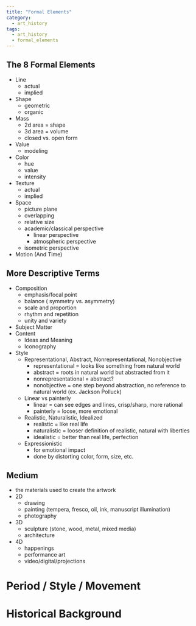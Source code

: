 ```yaml
---
title: "Formal Elements"
category: 
  - art_history
tags:
  - art_history
  - formal_elements
---
```


## The 8 Formal Elements
* Line
  * actual
  * implied
* Shape
  * geometric
  * organic
* Mass
  * 2d area = shape
  * 3d area = volume
  * closed vs. open form
* Value
  * modeling
* Color
  * hue 
  * value
  * intensity 
* Texture
  * actual
  * implied
* Space 
  * picture plane
  * overlapping
  * relative size
  * academic/classical perspective
    * linear perspective
    * atmospheric perspective
  * isometric perspective
* Motion (And Time)

## More Descriptive Terms

* Composition
  * emphasis/focal point
  * balance ( symmetry vs. asymmetry) 
  * scale and proportion
  * rhythm and repetition 
  * unity and variety
* Subject Matter
* Content 
  * Ideas and Meaning
  * Iconography
* Style 
  * Representational, Abstract, Nonrepresentational, Nonobjective
    * representational = looks like something from natural world
    * abstract = roots in natural world but abstracted from it
    * nonrepresentational = abstract?
    * nonobjective = one step beyond abstraction, no reference to natural world (ex. Jackson Polluck)
  * Linear vs painterly
    * linear = can see edges and lines, crisp/sharp, more rational
    * painterly = loose, more emotional
  * Realistic, Naturalistic, Idealized
    * realistic = like real life
    * naturalistic = looser definition of realistic, natural with liberties
    * idealistic = better than real life, perfection
  * Expressionistic
    * for emotional impact
    * done by distorting color, form, size, etc. 
  
## Medium

* the materials used to create the artwork
* 2D
  * drawing
  * painting (tempera, fresco, oil, ink, manuscript illumination)
  * photography
* 3D
  * sculpture (stone, wood, metal, mixed media) 
  * architecture
* 4D
  * happenings
  * performance art
  * video/digital/projections
  
  
# Period / Style / Movement

# Historical Background
